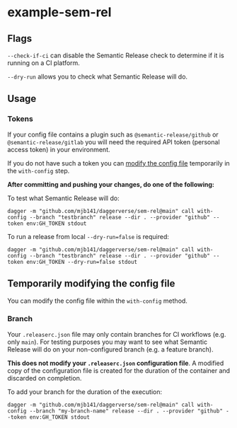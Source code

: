 # example-sem-rel

## Flags

`--check-if-ci` can disable the Semantic Release check to determine if it is running on a CI platform.

`--dry-run` allows you to check what Semantic Release will do.

## Usage

### Tokens

If your config file contains a plugin such as `@semantic-release/github` or `@semantic-release/gitlab` you will need the required API token (personal access token) in your environment.

If you do not have such a token you can [modify the config file](#Temporarily-modifying-the-config-file) temporarily in the `with-config` step.

**After committing and pushing your changes, do one of the following:**

To test what Semantic Release will do:

`dagger -m "github.com/mjb141/daggerverse/sem-rel@main" call with-config --branch "testbranch" release --dir . --provider "github" --token env:GH_TOKEN stdout`

To run a release from local `--dry-run=false` is required:

`dagger -m "github.com/mjb141/daggerverse/sem-rel@main" call with-config --branch "testbranch" release --dir . --provider "github" --token env:GH_TOKEN --dry-run=false stdout`

## Temporarily modifying the config file

You can modify the config file within the `with-config` method.

### Branch

Your `.releaserc.json` file may only contain branches for CI workflows (e.g. only `main`). For testing purposes you may want to see what Semantic Release will do on your non-configured branch (e.g. a feature branch).

**This does not modify your `.releaserc.json` configuration file**. A modified copy of the configuration file is created for the duration of the container and discarded on completion.

To add your branch for the duration of the execution:

`dagger -m "github.com/mjb141/daggerverse/sem-rel@main" call with-config --branch "my-branch-name" release --dir . --provider "github" --token env:GH_TOKEN stdout`
